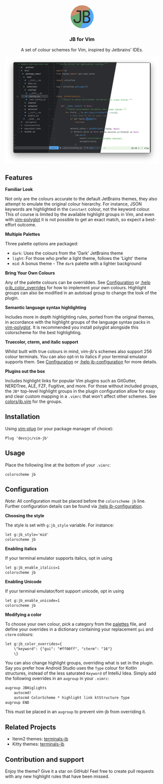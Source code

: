 <div align="center">
    </br>
    <img src="assets/logo.png" width="75" alt="Logo"/>
    <h3>JB for Vim</h3>
    <p> A set of colour schemes for Vim, inspired by Jetbrains' IDEs.</p>
</div>

![Theme Screenshot](assets/screenshot.png)


Features
---------------------------------------------------------------------------

**Familiar Look**

Not only are the colours accurate to the default JetBrains themes, they 
also attempt to emulate the original colour hierarchy. For instance, JSON
keywords are highlighted in the `Constant` colour, not the keyword colour.
This of course is limited by the available highlight groups in Vim, and
even with [vim-polyglot](https://github.com/sheerun/vim-polyglot) it is
not possible to get an exact match, so expect a best-effort outcome.

**Multiple Palettes**

Three palette options are packaged: 
- `dark`: Uses the colours from the 'Dark' JetBrains theme
- `light`: For those who prefer a light theme, follows the 'Light' theme
- `mid`: A bonus theme - The `dark` palette with a lighter background

**Bring Your Own Colours**

Any of the palette colours can be overridden. See 
[Configuration](#configuration) or
[:help g:jb_color_overrides](doc/jb.txt) for how to
implement your own colours.
Highlight groups can also be modified in an autoload group to change
the look of the plugin.

**Semantic language syntax highlighting**

Includes more in depth highlighting rules, ported from the original
themes, in accordance with the highlight groups of the language syntax
packs in [vim-polyglot](https://github.com/sheerun/vim-polyglot). It is
recommended you install polyglot alongside this colorscheme for the best
highlighting.

**Truecolor, cterm, and italic support**

Whilst built with true colours in mind, vim-jb's schemes also support 256
colour terminals. You can also opt-in to italics if your terminal emulator
supports them. See [Configuration](#configuration) or 
[:help jb-configuration](doc/jb.txt) for more details.

**Plugins out the box**

Includes highlight links for popular Vim plugins such as GitGutter,
NERDTree, ALE, FZF, Fugitive, and more. For those without included groups,
the `JB*` top-level highlight groups in the plugin configuration allow for 
easy and clear custom mapping in a `.vimrc` that won't affect other
schemes. See [colors/jb.vim](colors/jb.vim) for the groups.


Installation
---------------------------------------------------------------------------

Using [vim-plug](https://github.com/junegunn/vim-plug) (or your package
manager of choice):

```vim
Plug 'devsjc/vim-jb'
```


Usage
---------------------------------------------------------------------------

Place the following line at the bottom of your `.vimrc`:

```vim
colorscheme jb
```


Configuration
--------------------------------------------------------------------------

*Note*: All configuration must be placed before the `colorscheme jb` line.
Further configuration details can be found via
[:help jb-configuration](doc/jb.txt).

**Choosing the style**

The style is set with `g:jb_style` variable. For instance:

```vim
let g:jb_style='mid'
colorscheme jb
```

**Enabling italics**

If your terminal emulator supports italics, opt in using

```vim
let g:jb_enable_italics=1
colorscheme jb
```

**Enabling Unicode**

If your terminal emulator/font support unicode, opt in using

```vim
let g:jb_enable_unicode=1
colorscheme jb
```

**Modifying a color**

To choose your own colour, pick a category from the
[palettes](autoload/palettes.json) file, and define your overrides in a
dictionary containing your replacement `gui` and `cterm` colours:

```vim
let g:jb_color_overrides={
    \"keyword": {"gui": "#ff00ff", "cterm": "16"}
    \}
```

You can also change highlight groups, overriding what is set in the plugin.
Say you prefer how Android Studio uses the `Type` colour for Kotlin
structures, instead of the less saturated `Keyword` of IntelliJ Idea.
Simply add the following overrides in an `augroup` in your `.vimrc`:

```vim
augroup JBHiglights
    autocmd!
    autocmd ColorScheme * highlight link ktStructure Type
augroup END
```

This must be placed in an `augroup` to prevent vim-jb from overriding it.

Related Projects
---------------------------------------------------------------------------

- Iterm2 themes: [terminals-jb](https://github.com/devsjc/terminals-jb)
- Kitty themes: [terminals-jb](https://github.com/devsjc/terminals-jb)


Contribution and support
---------------------------------------------------------------------------

Enjoy the theme? Give it a star on GitHub! Feel free to create pull
requests with any new highlight rules that have been missed.
